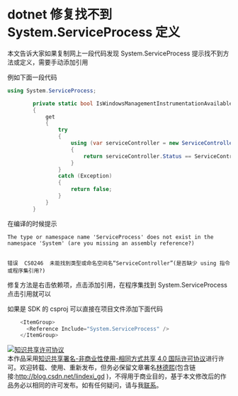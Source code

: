
# dotnet 修复找不到 System.ServiceProcess 定义

本文告诉大家如果复制网上一段代码发现 System.ServiceProcess 提示找不到方法或定义，需要手动添加引用

<!--more-->


<!-- csdn -->

例如下面一段代码

```csharp
using System.ServiceProcess;

        private static bool IsWindowsManagementInstrumentationAvailable
        {
            get
            {
                try
                {
                    using (var serviceController = new ServiceController("Winmgmt"))
                    {
                        return serviceController.Status == ServiceControllerStatus.Running;
                    }
                }
                catch (Exception)
                {
                    return false;
                }
            }
        }
```

在编译的时候提示

```
The type or namespace name 'ServiceProcess' does not exist in the namespace 'System' (are you missing an assembly reference?)


错误	CS0246	未能找到类型或命名空间名“ServiceController”(是否缺少 using 指令或程序集引用?)
```

修复方法是右击依赖项，点击添加引用，在程序集找到 System.ServiceProcess 点击引用就可以

如果是 SDK 的 csproj 可以直接在项目文件添加下面代码

```csharp
    <ItemGroup>
      <Reference Include="System.ServiceProcess" />
    </ItemGroup>
```





<a rel="license" href="http://creativecommons.org/licenses/by-nc-sa/4.0/"><img alt="知识共享许可协议" style="border-width:0" src="https://licensebuttons.net/l/by-nc-sa/4.0/88x31.png" /></a><br />本作品采用<a rel="license" href="http://creativecommons.org/licenses/by-nc-sa/4.0/">知识共享署名-非商业性使用-相同方式共享 4.0 国际许可协议</a>进行许可。欢迎转载、使用、重新发布，但务必保留文章署名[林德熙](http://blog.csdn.net/lindexi_gd)(包含链接:http://blog.csdn.net/lindexi_gd )，不得用于商业目的，基于本文修改后的作品务必以相同的许可发布。如有任何疑问，请与我[联系](mailto:lindexi_gd@163.com)。
